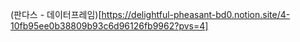 (판다스 - 데이터프레임)[https://delightful-pheasant-bd0.notion.site/4-10fb95ee0b38809b93c6d96126fb9962?pvs=4]

